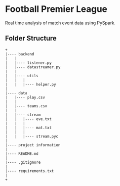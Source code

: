 # Football Premier League

Real time analysis of match event data using PySpark.


## Folder Structure

```
+
|---- backend
|	|
|	|---- listener.py
|	|---- datastreamer.py
|	|
|	|---- utils
|	|	|
|	|	|---- helper.py
|
|---- data
|	|---- play.csv
|	|
|	|---- teams.csv
|	|
|	|---- stream
|	|	|---- eve.txt
|	|	|
|	|	|---- mat.txt
|	|	|
|	|	|---- stream.pyc 
|
|---- project information
|
|---- README.md
|
|---- .gitignore
|
|---- requirements.txt
|
+
```